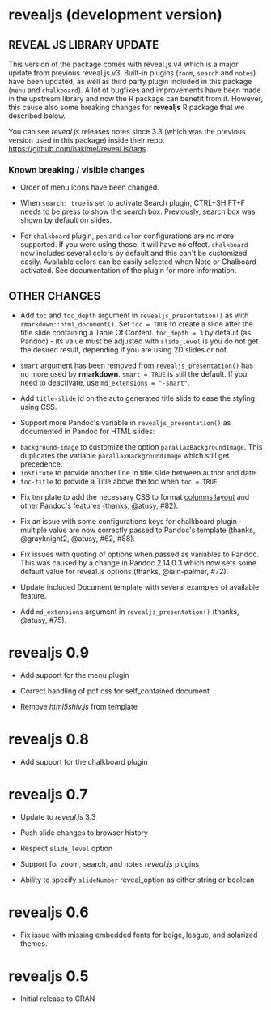 # revealjs (development version)

## REVEAL JS LIBRARY UPDATE

This version of the package comes with reveal.js v4 which is a major update from previous reveal.js v3. Built-in plugins (`zoom`, `search` and `notes`) have been updated, as well as third party plugin included in this package (`menu` and `chalkboard`). A lot of bugfixes and improvements have been made in the upstream library and now the R package can benefit from it. However, this cause also some breaking changes for **revealjs** R package that we described below.

You can see _reveal.js_ releases notes since 3.3 (which was the previous version used in this package) inside their repo: https://github.com/hakimel/reveal.js/tags

### Known breaking / visible changes

- Order of menu icons have been changed.

- When `search: true` is set to activate Search plugin, CTRL+SHIFT+F needs to be press to show the search box. Previously, search box was shown by default on slides.

- For `chalkboard` plugin, `pen` and `color` configurations are no more supported. If you were using those, it will have no effect. `chalkboard` now includes several colors by default and this can't be customized easily. Available colors can be easily selected when Note or Chalboard activated. See documentation of the plugin for more information.

## OTHER CHANGES

- Add `toc` and `toc_depth` argument in `revealjs_presentation()` as with `rmarkdown::html_document()`. Set `toc = TRUE` to create a slide after the title slide containing a Table Of Content. `toc_depth = 3` by default (as Pandoc) - its value must be adjusted with `slide_level` is you do not get the desired result, depending if you are using 2D slides or not.

- `smart` argument has been removed from `revealjs_presentation()` has no more used by **rmarkdown**. `smart = TRUE` is still the default. If you need to deactivate, use `md_extensions = "-smart"`.

- Add `title-slide` id on the auto generated title slide to ease the styling using CSS.

- Support more Pandoc's variable in `revealjs_presentation()` as documented in Pandoc for HTML slides:
* `background-image` to customize the option `parallaxBackgroundImage`. This duplicates the variable `parallaxBackgroundImage` which still get precedence.
* `institute` to provide another line in title slide between author and date
* `toc-title` to provide a Title above the toc when `toc = TRUE`

- Fix template to add the necessary CSS to format [columns layout](https://pandoc.org/MANUAL.html#columns) and other Pandoc's features (thanks, @atusy, #82).

- Fix an issue with some configurations keys for chalkboard plugin - multiple value are now correctly passed to Pandoc's template (thanks, @grayknight2, @atusy, #62, #88).

- Fix issues with quoting of options when passed as variables to Pandoc. This was caused by a change in Pandoc 2.14.0.3 which now sets some default value for reveal.js options (thanks, @iain-palmer, #72).

- Update included Document template with several examples of available feature. 

- Add `md_extensions` argument in `revealjs_presentation()` (thanks, @atusy, #75).


# revealjs 0.9

- Add support for the menu plugin

- Correct handling of pdf css for self_contained document

- Remove _html5shiv.js_ from template


# revealjs 0.8

- Add support for the chalkboard plugin


# revealjs 0.7

- Update to _reveal.js_ 3.3

- Push slide changes to browser history

- Respect `slide_level` option

- Support for zoom, search, and notes _reveal.js_ plugins

- Ability to specify `slideNumber` reveal_option as either string or boolean


# revealjs 0.6

- Fix issue with missing embedded fonts for beige, league, and 
  solarized themes.


# revealjs 0.5

- Initial release to CRAN
